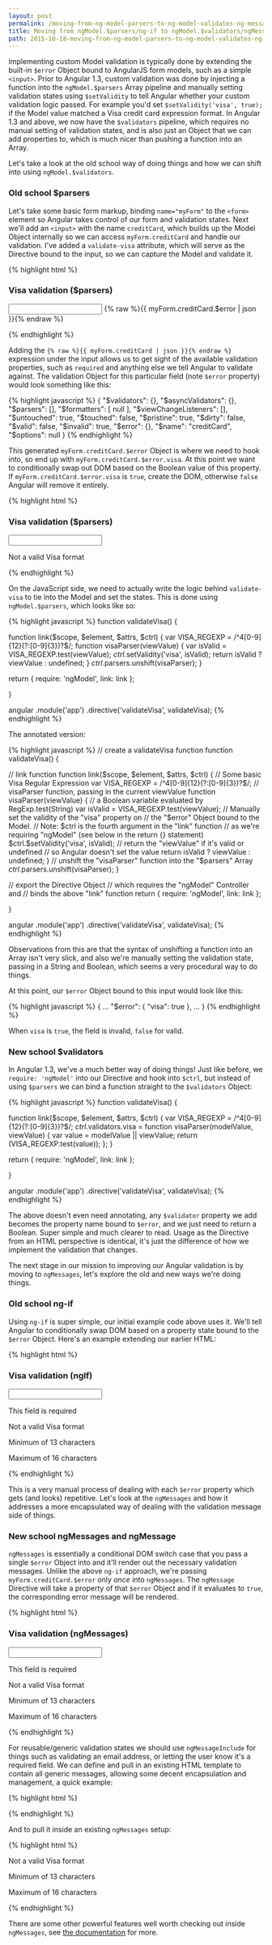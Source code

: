 ```yaml
---
layout: post
permalink: /moving-from-ng-model-parsers-to-ng-model-validates-ng-messages
title: Moving from ngModel.$parsers/ng-if to ngModel.$validators/ngMessages
path: 2015-10-18-moving-from-ng-model-parsers-to-ng-model-validates-ng-messages.md
---
```


Implementing custom Model validation is typically done by extending the built-in `$error` Object bound to AngularJS form models, such as a simple `<input>`. Prior to Angular 1.3, custom validation was done by injecting a function into the `ngModel.$parsers` Array pipeline and manually setting validation states using `$setValidity` to tell Angular whether your custom validation logic passed. For example you'd set `$setValidity('visa', true);` if the Model value matched a Visa credit card expression format. In Angular 1.3 and above, we now have the `$validators` pipeline, which requires no manual setting of validation states, and is also just an Object that we can add properties to, which is much nicer than pushing a function into an Array.

Let's take a look at the old school way of doing things and how we can shift into using `ngModel.$validators`.

### Old school $parsers

Let's take some basic form markup, binding `name="myForm"` to the `<form>` element so Angular takes control of our form and validation states. Next we'll add an `<input>` with the name `creditCard`, which builds up the Model Object internally so we can access `myForm.creditCard` and handle our validation. I've added a `validate-visa` attribute, which will serve as the Directive bound to the input, so we can capture the Model and validate it.

{% highlight html %}
<form name="myForm">
  <h3>Visa validation ($parsers)</h3>
  <input type="text" name="creditCard" ng-model="creditCardModel" validate-visa>
  {% raw %}{{ myForm.creditCard.$error | json }}{% endraw %}
</form>
{% endhighlight %}

Adding the `{% raw %}{{ myForm.creditCard | json }}{% endraw %}` expression under the input allows us to get sight of the available validation properties, such as `required` and anything else we tell Angular to validate against. The validation Object for this particular field (note `$error` property) would look something like this:

{% highlight javascript %}
{
  "$validators": {},
  "$asyncValidators": {},
  "$parsers": [],
  "$formatters": [
    null
  ],
  "$viewChangeListeners": [],
  "$untouched": true,
  "$touched": false,
  "$pristine": true,
  "$dirty": false,
  "$valid": false,
  "$invalid": true,
  "$error": {},
  "$name": "creditCard",
  "$options": null
}
{% endhighlight %}

This generated `myForm.creditCard.$error` Object is where we need to hook into, so end up with `myForm.creditCard.$error.visa`. At this point we want to conditionally swap out DOM based on the Boolean value of this property. If `myForm.creditCard.$error.visa` is `true`, create the DOM, otherwise `false` Angular will remove it entirely.

{% highlight html %}
<form name="myForm">
  <h3>Visa validation ($parsers)</h3>
  <input type="text" name="creditCard" ng-model="creditCardModel" validate-visa>
  <p ng-if="myForm.creditCard.$error.visa" class="invalid">
    Not a valid Visa format
  </p>
</form>
{% endhighlight %}

On the JavaScript side, we need to actually write the logic behind `validate-visa` to tie into the Model and set the states. This is done using `ngModel.$parsers`, which looks like so:

{% highlight javascript %}
function validateVisa() {

  function link($scope, $element, $attrs, $ctrl) {
    var VISA_REGEXP = /^4[0-9]{12}(?:[0-9]{3})?$/;
    function visaParser(viewValue) {
      var isValid = VISA_REGEXP.test(viewValue);
      $ctrl.$setValidity('visa', isValid);
      return isValid ? viewValue : undefined; 
    }
    $ctrl.$parsers.unshift(visaParser);
  }

  return {
    require: 'ngModel',
    link: link
  };
  
}

angular
  .module('app')
  .directive('validateVisa', validateVisa);
{% endhighlight %}

The annotated version:

{% highlight javascript %}
// create a validateVisa function
function validateVisa() {

  // link function
  function link($scope, $element, $attrs, $ctrl) {
    // Some basic Visa Regular Expression
    var VISA_REGEXP = /^4[0-9]{12}(?:[0-9]{3})?$/;
    // visaParser function, passing in the current viewValue
    function visaParser(viewValue) {
      // a Boolean variable evaluated by RegExp.test(String)
      var isValid = VISA_REGEXP.test(viewValue);
      // Manually set the validity of the "visa" property on 
      // the "$error" Object bound to the Model.
      // Note: $ctrl is the fourth argument in the "link" function
      // as we're requiring "ngModel" (see below in the return {} statement)
      $ctrl.$setValidity('visa', isValid);
      // return the "viewValue" if it's valid or undefined 
      // so Angular doesn't set the value
      return isValid ? viewValue : undefined; 
    }
    // unshift the "visaParser" function into the "$parsers" Array
    $ctrl.$parsers.unshift(visaParser);
  }

  // export the Directive Object
  // which requires the "ngModel" Controller and
  // binds the above "link" function
  return {
    require: 'ngModel',
    link: link
  };
  
}

angular
  .module('app')
  .directive('validateVisa', validateVisa);
{% endhighlight %}

Observations from this are that the syntax of unshifting a function into an Array isn't very slick, and also we're manually setting the validation state, passing in a String and Boolean, which seems a very procedural way to do things.

At this point, our `$error` Object bound to this input would look like this:

{% highlight javascript %}
{
  ...
  "$error": {
    "visa": true
  },
  ...
}
{% endhighlight %}

When `visa` is `true`, the field is invalid, `false` for valid.

### New school $validators

In Angular 1.3, we've a much better way of doing things! Just like before, we `require: 'ngModel'` into our Directive and hook into `$ctrl`, but instead of using `$parsers` we can bind a function straight to the `$validators` Object:

{% highlight javascript %}
function validateVisa() {

  function link($scope, $element, $attrs, $ctrl) {
    var VISA_REGEXP = /^4[0-9]{12}(?:[0-9]{3})?$/;
    $ctrl.$validators.visa = function visaParser(modelValue, viewValue) {
      var value = modelValue || viewValue;
      return (VISA_REGEXP.test(value));
    };
  }

  return {
    require: 'ngModel',
    link: link
  };
  
}

angular
  .module('app')
  .directive('validateVisa', validateVisa);
{% endhighlight %}

The above doesn't even need annotating, any `$validator` property we add becomes the property name bound to `$error`, and we just need to return a Boolean. Super simple and much clearer to read. Usage as the Directive from an HTML perspective is identical, it's just the difference of how we implement the validation that changes.

The next stage in our mission to improving our Angular validation is by moving to `ngMessages`, let's explore the old and new ways we're doing things.

### Old school ng-if

Using `ng-if` is super simple, our initial example code above uses it. We'll tell Angular to conditionally swap DOM based on a property state bound to the `$error` Object. Here's an example extending our earlier HTML:

{% highlight html %}
<form name="myForm">
  <h3>Visa validation (ngIf)</h3>
  <input 
    type="text" 
    name="creditCard" 
    ng-model="creditCardModel" 
    required=""
    ng-minlength="13"
    ng-maxlength="16"
    validate-visa>
  <p ng-if="myForm.creditCard.$error.required" class="invalid">
    This field is required
  </p>
  <p ng-if="myForm.creditCard.$error.visa" class="invalid">
    Not a valid Visa format
  </p>
  <p ng-if="myForm.creditCard.$error.minlength" class="invalid">
    Minimum of 13 characters
  </p>
  <p ng-if="myForm.creditCard.$error.maxlength" class="invalid">
    Maximum of 16 characters
  </p>
</form>
{% endhighlight %}

This is a very manual process of dealing with each `$error` property which gets (and looks) repetitive. Let's look at the `ngMessages` and how it addresses a more encapsulated way of dealing with the validation message side of things.

### New school ngMessages and ngMessage

`ngMessages` is essentially a conditional DOM switch case that you pass a single `$error` Object into and it'll render out the necessary validation messages. Unlike the above `ng-if` approach, we're passing `myForm.creditCard.$error` only _once_ into `ngMessages`. The `ngMessage` Directive will take a property of that `$error` Object and if it evaluates to `true`, the corresponding error message will be rendered.

{% highlight html %}
<form name="myForm">
  <h3>Visa validation (ngMessages)</h3>
  <input 
    type="text" 
    name="creditCard" 
    ng-model="creditCardModel" 
    required=""
    ng-minlength="13"
    ng-maxlength="16"
    validate-visa>
  <div ng-messages="myForm.creditCard.$error">
    <p ng-message="required" class="invalid">
      This field is required
    </p>
    <p ng-message="visa" class="invalid">
      Not a valid Visa format
    </p>
    <p ng-message="minlength" class="invalid">
      Minimum of 13 characters
    </p>
    <p ng-message="maxlength" class="invalid">
      Maximum of 16 characters
    </p>
  </div>
</form>
{% endhighlight %}

For reusable/generic validation states we should use `ngMessageInclude` for things such as validating an email address, or letting the user know it's a required field. We can define and pull in an existing HTML template to contain all generic messages, allowing some decent encapsulation and management, a quick example:

{% highlight html %}
<script type="text/ng-template" id="generic-messages">
  <div ng-message="required">This field is required</div>
  <div ng-message="minlength">This field is too short</div>
</script>
{% endhighlight %}

And to pull it inside an existing `ngMessages` setup:

{% highlight html %}
<div ng-messages="myForm.creditCard.$error">
  <div ng-messages-include="generic-messages"></div>
  <p ng-message="visa" class="invalid">
    Not a valid Visa format
  </p>
  <p ng-message="minlength" class="invalid">
    Minimum of 13 characters
  </p>
  <p ng-message="maxlength" class="invalid">
    Maximum of 16 characters
  </p>
</div>
{% endhighlight %}

There are some other powerful features well worth checking out inside `ngMessages`, see [the documentation](https://docs.angularjs.org/api/ngMessages) for more.
